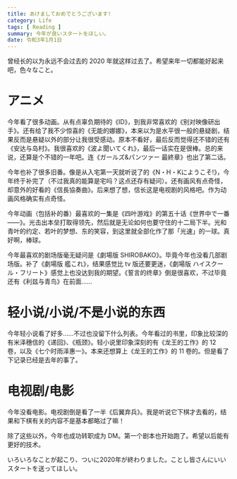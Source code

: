 ```yaml
---
title: あけましておめでとうございます!
category: Life
tags: [ Reading ]
summary: 今年が良いスタートをほしい。
date: 令和3年1月1日
---
```


曾经长的以为永远不会过去的 2020 年就这样过去了。希望来年一切都能好起来吧，色々なこと。

# アニメ

今年看了很多动画。从有点辜负期待的《ID》，到我非常喜欢的《别对映像研出手》。还有给了我不少惊喜的《无能的娜娜》，本来以为是水平很一般的悬疑剧，结果反而是悬疑以外的部分让我很受感动。原本不看好，最后反而觉得还不错的还有《安达与岛村》。我很喜欢的《波よ聞いてくれ》，最后一话实在是很棒。总的来说，还算是个不错的一年吧。连《ガールズ&パンツァー 最終章》也出了第二话。

今年也补了很多旧番。像是从入宅第一天就听说了的《N・H・Kにようこそ!》，今年终于补完了（不过我真的能算是宅吗？这点还存有疑问）。还有画风有点奇怪，却意外的好看的《信長協奏曲》。后来想了想，信长这是电视剧的风格吧。作为动画风格确实有点奇怪。

今年动画（包括补的番）最喜欢的一集是《四叶游戏》的第五十话《世界中で一番——》。光击出本垒打取得领先，然后就是无论如何也要守住的十二局下半。光和青叶的约定、若叶的梦想、东的笑容，到这里就全部化作了那「光速」的一球。真好啊，棒球。

今年最喜欢的剧场版毫无疑问是《劇場版 SHIROBAKO》。毕竟今年也没看几部剧场版。补了《劇場版 艦これ》，结果感觉比 tv 版还要更迷，《劇場版 ハイスクール・フリート》感觉上也没达到我的期望。《誓言的终章》倒是很喜欢，不过毕竟还有《利兹与青鸟》在前面……

# 轻小说/小说/不是小说的东西

今年轻小说看了好多……不过也没留下什么列表。今年看过的书里，印象比较深的有米泽穗信的《递回》、《瓶颈》。轻小说里印象深刻的有《龙王的工作》的 12 卷，以及《七个时雨泽惠一》。本来还想算上《龙王的工作》的 11 卷的。但是看了下记录已经是去年的事了。

# 电视剧/电影

今年没看电影。电视剧倒是看了一半《后翼弃兵》。我是听说它下棋才去看的，结果和下棋有关的内容不是基本都略过了嘛！

除了这些以外，今年也成功转职成为 DM。第一个剧本也开始跑了。希望以后能有更好的技术。

いろいろなことが起こり、ついに2020年が終わりました。ことし皆さんにいいスタートを送ってほしい。
